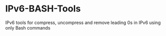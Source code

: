 # IPv6-BASH-Tools
IPv6 tools for compress, uncompress and remove leading 0s in IPv6 using only Bash commands
